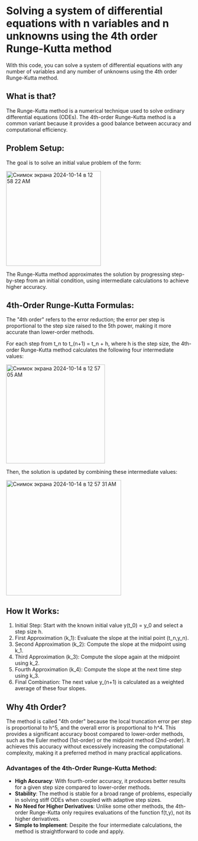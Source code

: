 # Solving a system of differential equations with n variables and n unknowns using the 4th order Runge-Kutta method

With this code, you can solve a system of differential equations with any number of variables and any number of unknowns using the 4th order Runge-Kutta method.

## What is that? 
The Runge-Kutta method is a numerical technique used to solve ordinary differential equations (ODEs). The 4th-order Runge-Kutta method is a common variant because it provides a good balance between accuracy and computational efficiency.

## Problem Setup:
The goal is to solve an initial value problem of the form:

<img width="256" alt="Снимок экрана 2024-10-14 в 12 58 22 AM" src="https://github.com/user-attachments/assets/e121a402-9e7e-47da-af5c-b971c8a6f67a">


The Runge-Kutta method approximates the solution by progressing step-by-step from an initial condition, using intermediate calculations to achieve higher accuracy.

## 4th-Order Runge-Kutta Formulas:

The "4th order" refers to the error reduction; the error per step is proportional to the step size raised to the 5th power, making it more accurate than lower-order methods.

For each step from t_n to t_(n+1) = t_n + h, where h is the step size, the 4th-order Runge-Kutta method calculates the following four intermediate values:

<img width="267" alt="Снимок экрана 2024-10-14 в 12 57 05 AM" src="https://github.com/user-attachments/assets/86c85df2-69c4-4354-9ebc-f72f2e88deaf">

Then, the solution is updated by combining these intermediate values:

<img width="311" alt="Снимок экрана 2024-10-14 в 12 57 31 AM" src="https://github.com/user-attachments/assets/1d4db1fb-8ba5-45f4-a198-cd9487da878c">


## How It Works: 
1. Initial Step: Start with the known initial value y(t_0) = y_0 and select a step size h.
2. First Approximation (k_1): Evaluate the slope at the initial point (t_n,y_n).
3. Second Approximation (k_2): Compute the slope at the midpoint using k_1.
4. Third Approximation (k_3): Compute the slope again at the midpoint using k_2.
5. Fourth Approximation (k_4): Compute the slope at the next time step using k_3.
6. Final Combination: The next value y_(n+1) is calculated as a weighted average of these four slopes.

## Why 4th Order?
The method is called "4th order" because the local truncation error per step is proportional to h^5, and the overall error is proportional to h^4. This provides a significant accuracy boost compared to lower-order methods, such as the Euler method (1st-order) or the midpoint method (2nd-order). It achieves this accuracy without excessively increasing the computational complexity, making it a preferred method in many practical applications.


### Advantages of the 4th-Order Runge-Kutta Method:

* **High Accuracy**: With fourth-order accuracy, it produces better results for a given step size compared to lower-order methods.
* **Stability**: The method is stable for a broad range of problems, especially in solving stiff ODEs when coupled with adaptive step sizes.
* **No Need for Higher Derivatives**: Unlike some other methods, the 4th-order Runge-Kutta only requires evaluations of the function f(t,y), not its higher derivatives.
* **Simple to Implement**: Despite the four intermediate calculations, the method is straightforward to code and apply.
